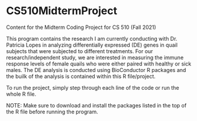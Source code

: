 # CS510MidtermProject
Content for the Midterm Coding Project for CS 510 (Fall 2021)

This program contains the research I am currently conducting with Dr. Patricia Lopes in analyzing differentially expressed (DE) genes in quail subjects that were subjected to different treatments. For our research/independent study, we are interested in measuring the immune response levels of female quails who were either paired with healthy or sick males. The DE analysis is conducted using BioConductor R packages and the builk of the analysis is contained within this R file/project. 

To run the project, simply step through each line of the code or run the whole R file. 

NOTE: Make sure to download and install the packages listed in the top of the R file before running the program. 
